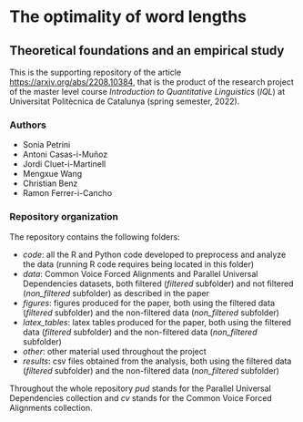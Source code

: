 # The optimality of word lengths
## Theoretical foundations and an empirical study

This is the supporting repository of the article https://arxiv.org/abs/2208.10384, that is the product of the research project of the master level course _Introduction to Quantitative Linguistics_ (_IQL_) at Universitat Politècnica de Catalunya (spring semester, 2022).

### Authors

 * Sonia Petrini
 * Antoni Casas-i-Muñoz
 * Jordi Cluet-i-Martinell
 * Mengxue Wang
 * Christian Benz
 * Ramon Ferrer-i-Cancho

### Repository organization
The repository contains the following folders:
 * _code_: all the R and Python code developed to preprocess and analyze the data (running R code requires being located in this folder)
 * _data_: Common Voice Forced Alignments and Parallel Universal Dependencies datasets, both filtered (_filtered_ subfolder) and not filtered (_non\_filtered_ subfolder)  as described in the paper
 * _figures_: figures produced for the paper, both using the filtered data (_filtered_ subfolder) and the non-filtered data (_non\_filtered_ subfolder)
 * _latex\_tables_: latex tables produced for the paper, both using the filtered data (_filtered_ subfolder) and the non-filtered data (_non\_filtered_ subfolder)
 * _other_: other material used throughout the project
 * _results_: csv files obtained from the analysis, both using the filtered data (_filtered_ subfolder) and the non-filtered data (_non\_filtered_ subfolder)

Throughout the whole repository _pud_ stands for the Parallel Universal Dependencies collection and _cv_ stands for the Common Voice Forced Alignments collection.
